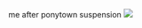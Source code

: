 me after ponytown suspension
![](https://media.discordapp.net/attachments/770844443015643173/1181145956784295956/Screenshot_2023-12-04_12.12.07_AM.png?ex=657ffee4&is=656d89e4&hm=dd9699ab1597bd1e32931f50bdf57dae5c518b24440f049e10591fda0901e428&=&format=webp&quality=lossless&width=616&height=429)
